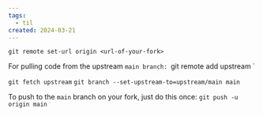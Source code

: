 ```yaml
---
tags:
  - til
created: 2024-03-21
---
```

`git remote set-url origin <url-of-your-fork>`

For pulling code from the upstream `main branch:
`git remote add upstream <url-of-upstream-repo>`

`git fetch upstream`
`git branch --set-upstream-to=upstream/main main`

To push to the `main` branch on your fork, just do this once:
`git push -u origin main`